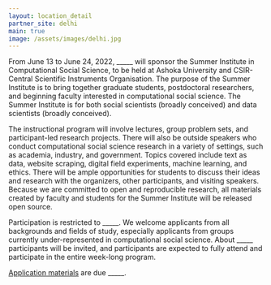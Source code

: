 ```yaml
---
layout: location_detail
partner_site: delhi
main: true
image: /assets/images/delhi.jpg
---
```


From June 13 to June 24, 2022, \_\_\_\_\_ will sponsor the Summer Institute in Computational Social Science, to be held at Ashoka University and CSIR-Central Scientific Instruments Organisation. The purpose of the Summer Institute is to bring together graduate students, postdoctoral researchers, and beginning faculty interested in computational social science. The Summer Institute is for both social scientists (broadly conceived) and data scientists (broadly conceived).

The instructional program will involve lectures, group problem sets, and participant-led research projects. There will also be outside speakers who conduct computational social science research in a variety of settings, such as academia, industry, and government. Topics covered include text as data, website scraping, digital field experiments, machine learning, and ethics. There will be ample opportunities for students to discuss their ideas and research with the organizers, other participants, and visiting speakers. Because we are committed to open and reproducible research, all materials created by faculty and students for the Summer Institute will be released open source.

Participation is restricted to \_\_\_\_\_. We welcome applicants from all backgrounds and fields of study, especially applicants from groups currently under-represented in computational social science. About \_\_\_\_\_ participants will be invited, and participants are expected to fully attend and participate in the entire week-long program.

[Application materials](https://compsocialscience.github.io/summer-institute/2022/delhi/apply) are due \_\_\_\_\_.
